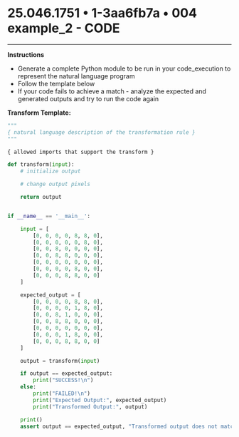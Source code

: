 # 25.046.1751 • 1-3aa6fb7a • 004 example_2 - CODE

---


**Instructions**

- Generate a complete Python module to be run in your code_execution to
  represent the natural language program 
- Follow the template below
- If your code fails to achieve a match - analyze the expected and generated
  outputs and try to run the code again 

**Transform Template:**

```python
"""
{ natural language description of the transformation rule }
"""

{ allowed imports that support the transform }

def transform(input):
    # initialize output

    # change output pixels 

    return output


if __name__ == '__main__':

    input = [
        [0, 0, 0, 0, 8, 8, 0],
        [0, 0, 0, 0, 0, 8, 0],
        [0, 0, 8, 0, 0, 0, 0],
        [0, 0, 8, 8, 0, 0, 0],
        [0, 0, 0, 0, 0, 0, 0],
        [0, 0, 0, 0, 8, 0, 0],
        [0, 0, 0, 8, 8, 0, 0]
    ]

    expected_output = [
        [0, 0, 0, 0, 8, 8, 0],
        [0, 0, 0, 0, 1, 8, 0],
        [0, 0, 8, 1, 0, 0, 0],
        [0, 0, 8, 8, 0, 0, 0],
        [0, 0, 0, 0, 0, 0, 0],
        [0, 0, 0, 1, 8, 0, 0],
        [0, 0, 0, 8, 8, 0, 0]
    ]

    output = transform(input)

    if output == expected_output:
        print("SUCCESS!\n")
    else:
        print("FAILED!\n")
        print("Expected Output:", expected_output)
        print("Transformed Output:", output)

    print()
    assert output == expected_output, "Transformed output does not match expected output."

```

